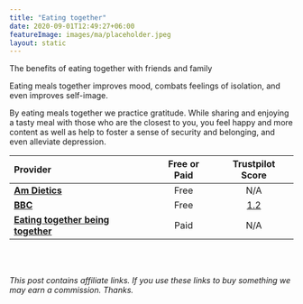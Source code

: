 ```yaml
---
title: "Eating together"
date: 2020-09-01T12:49:27+06:00
featureImage: images/ma/placeholder.jpeg
layout: static
---
```


The benefits of eating together with friends and family

Eating meals together improves mood, combats feelings of isolation, and even improves self-image.

By eating meals together we practice gratitude. While sharing and enjoying a tasty meal with those who are the closest to you, you feel happy and more content as well as help to foster a sense of security and belonging, and even alleviate depression.

| Provider      | Free or Paid  |  Trustpilot Score  |
| :-----------          | :--------------:      |  :--------------:         |
| [**Am Dietics**](https://www.amdietetics.com/articles/the-importance-of-eating-together) | Free | N/A
| [**BBC**](https://www.bbc.co.uk/food/collections/family_feasts) | Free | [1.2](https://uk.trustpilot.com/review/www.bbc.co.uk) | 
| [**Eating together being together**](https://eatingtogetherbeingtogether.com/) | Paid | N/A
  

<br/><br/>

*This post contains affiliate links. If you use these links to buy something we may
earn a commission. Thanks.*






